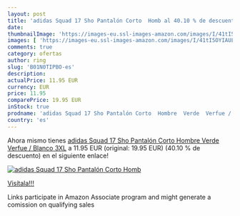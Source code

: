 ```yaml
---
layout: post
title: 'adidas Squad 17 Sho Pantalón Corto  Homb al 40.10 % de descuento'
date: 
thumbnailImage: 'https://images-eu.ssl-images-amazon.com/images/I/41tI5OYIAUL._SL200_.jpg'
images: [ 'https://images-eu.ssl-images-amazon.com/images/I/41tI5OYIAUL._SL200_.jpg' ]
comments: true
category: ofertas
author: ring
slug: 'B01N0TIPBO-es'
description:
actualPrice: 11.95 EUR
currency: EUR
price: 11.95
comparePrice: 19.95 EUR
inStock: true
prodname: 'adidas Squad 17 Sho Pantalón Corto  Hombre  Verde  Verfue / Blanco   3XL'
country: 'es'
---
```


Ahora mismo tienes [adidas Squad 17 Sho Pantalón Corto  Hombre  Verde  Verfue / Blanco   3XL](https://www.amazon.es/dp/B01N0TIPBO/?tag=tolees-21) a 11.95 EUR (original: 19.95 EUR) (40.10 %  de descuento) en el siguiente enlace!

[![adidas Squad 17 Sho Pantalón Corto  Homb](https://images-eu.ssl-images-amazon.com/images/I/41tI5OYIAUL._SL200_.jpg)](https://www.amazon.es/dp/B01N0TIPBO/?tag=tolees-21)

[Visítala!!!](https://www.amazon.es/dp/B01N0TIPBO/?tag=tolees-21)

Links participate in Amazon Associate program and might generate a comission on qualifying sales
